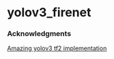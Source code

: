# yolov3_firenet


### Acknowledgments
[Amazing yolov3 tf2 implementation](https://github.com/zzh8829/yolov3-tf2)
